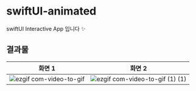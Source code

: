 # swiftUI-animated
swiftUI Interactive App 입니다 ✨

## 결과물
|화면 1|화면 2|
|---|---|
|![ezgif com-video-to-gif](https://github.com/hyung6370/swiftUI-animated/assets/81064963/f61efec6-4035-470c-b4b4-7504727027e8)|![ezgif com-video-to-gif (1) (1)](https://github.com/hyung6370/swiftUI-animated/assets/81064963/d5a9d8ca-6f9f-4a89-9bfb-a4855022e882)|
